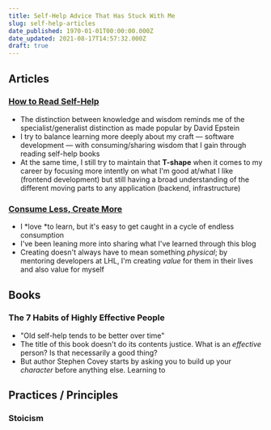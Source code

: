 ```yaml
---
title: Self-Help Advice That Has Stuck With Me
slug: self-help-articles
date_published: 1970-01-01T00:00:00.000Z
date_updated: 2021-08-17T14:57:32.000Z
draft: true
---
```


## Articles

### [How to Read Self-Help](https://blog.tjcx.me/p/how-to-read-self-help)

- The distinction between knowledge and wisdom reminds me of the specialist/generalist distinction as made popular by David Epstein
- I try to balance learning more deeply about my craft — software development — with consuming/sharing wisdom that I gain through reading self-help books
- At the same time, I still try to maintain that **T-shape** when it comes to my career by focusing more intently on what I'm good at/what I like (frontend development) but still having a broad understanding of the different moving parts to any application (backend, infrastructure)

### [Consume Less, Create More](https://blog.tjcx.me/p/consume-less-create-more)

- I *love *to learn, but it's easy to get caught in a cycle of endless consumption
- I've been leaning more into sharing what I've learned through this blog
- Creating doesn't always have to mean something *physical*; by mentoring developers at LHL, I'm creating *value* for them in their lives and also value for myself

## Books

### The 7 Habits of Highly Effective People

- "Old self-help tends to be better over time"
- The title of this book doesn't do its contents justice. What is an *effective* person? Is that necessarily a good thing?
- But author Stephen Covey starts by asking you to build up your *character* before anything else. Learning to 

## Practices / Principles

### Stoicism
